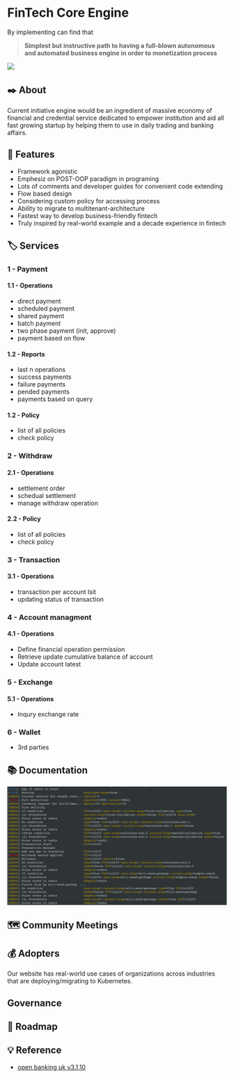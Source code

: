 # FinTech Core Engine

By implementing can find that

> **Simplest but instructive path to having a full-blown autonomous and automated business engine in order to monetization process**



![](https://img.rawpixel.com/s3fs-private/rawpixel_images/website_content/k-g-g1296-fintech.jpg?w=800&dpr=1&fit=default&crop=default&q=65&vib=3&con=3&usm=15&bg=F4F4F3&ixlib=js-2.2.1&s=f079a436e5bfb3fad425248c6cfb135a)

## ✒️ About

Current initiative engine would be an ingredient of massive economy of financial and credential service dedicated to empower institution and aid all fast growing startup by helping them to use in daily trading and banking affairs.

## 🔭 Features

* Framework agonistic
* Emphesiz on POST-OOP paradigm in programing
* Lots of comments and developer guides for convenient code extending
* Flow based design
* Considering custom policy for accessing process
* Ability to migrate to multitenant-architecture
* Fastest way to develop business-friendly fintech
* Truly inspired by real-world example and a decade experience in fintech

## 🏷️ Services

### 1 - Payment

#### 1.1 - Operations

* direct payment
* scheduled payment
* shared payment
* batch payment
* two phase payment (init, approve)
* payment based on flow

#### 1.2 - Reports

* last n operations
* success payments
* failure payments
* pended payments
* payments based on query

#### 1.2 - Policy

* list of all policies
* check policy

### 2 - Withdraw

#### 2.1 - Operations

* settlement order
* schedual settlement
* manage withdraw operation

#### 2.2 - Policy

* list of all policies
* check policy

### 3 - Transaction

#### 3.1 - Operations

* transaction per account lsit
* updating status of transaction

### 4 - Account managment

#### 4.1 - Operations

* Define financial operation permission
* Retrieve update cumulative balance of account
* Update account latest 

### 5 - Exchange

#### 5.1 - Operations

* Inqury exchange rate

### 6 - Wallet

* 3rd parties

## 📚 Documentation

![](./docs/images/run.png)

## 🗺️ Community Meetings 


## 💰 Adopters

Our website has real-world use cases of organizations across industries that are deploying/migrating to Kubernetes.

## Governance 

## 🔮 Roadmap

## 💡 Reference

* [open banking uk v3.1.10](https://openbankinguk.github.io/read-write-api-site3/v3.1.10/resources-and-data-models/pisp/domestic-payments.html)